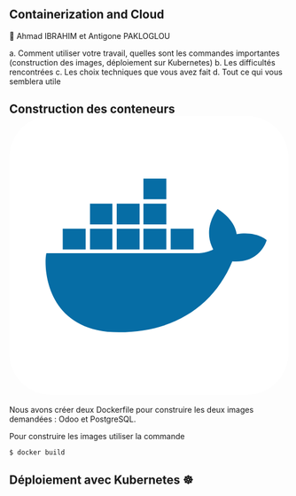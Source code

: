 ## Containerization and Cloud 

👥 Ahmad IBRAHIM et Antigone PAKLOGLOU

a. Comment utiliser votre travail, quelles sont les commandes importantes
(construction des images, déploiement sur Kubernetes)
b. Les difficultés rencontrées
c. Les choix techniques que vous avez fait
d. Tout ce qui vous semblera utile



## Construction des conteneurs <svg viewBox="0 0 512 512" xmlns="http://www.w3.org/2000/svg"><rect fill="#fff" height="512" rx="15%" width="512"/><path d="m296 226h42m-92 0h42m-91 0h42m-91 0h41m-91 0h42m8-46h41m8 0h42m7 0h42m-42-46h42" stroke="#066da5" stroke-width="38"/><path d="m472 228s-18-17-55-11c-4-29-35-46-35-46s-29 35-8 74c-6 3-16 7-31 7h-275c-5 19-5 145 133 145 99 0 173-46 208-130 52 4 63-39 63-39" fill="#066da5"/></svg>
Nous avons créer deux Dockerfile pour construire les deux images demandées : 
Odoo et PostgreSQL.

Pour construire les images utiliser la commande 
```bash
$ docker build 
```

## Déploiement avec Kubernetes ☸️
